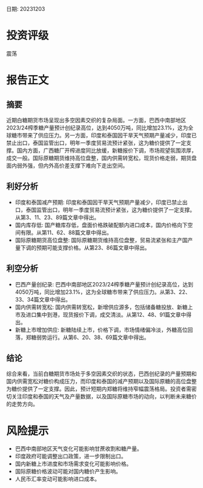 
日期: 20231203

# 投资评级

震荡

# 报告正文

## 摘要

近期白糖期货市场呈现出多空因素交织的复杂局面。一方面，巴西中南部地区2023/24榨季糖产量预计创纪录高位，达到4050万吨，同比增加23.1%，这为全球糖市带来了供应压力。另一方面，印度和泰国因干旱天气预期产量减少，印度已禁止出口，泰国监管出口，明年一季度贸易流预计紧张，这为糖价提供了一定支撑。国内方面，广西糖厂开榨进度同比放缓，新糖报价下调，市场观望氛围浓厚，成交一般。国际原糖期货维持高位盘整，国内供需转宽松，现货价格走弱，期货盘面内弱外强，但内外高价差支撑下难向下走出空间。

## 利好分析

* 印度和泰国减产预期: 印度和泰国因干旱天气预期产量减少，印度已禁止出口，泰国监管出口，明年一季度贸易流预计紧张，这为糖价提供了一定支撑。从第3、11、23、89篇文章中得出。
* 国内库存低: 国产糖库存低，盘面价格跌破配额内进口成本，国内价格向下空间有限。从第11、62、88篇文章中得出。
* 国际原糖期货高位盘整: 国际原糖期货维持高位盘整，贸易流紧张和主产国产量下调的预期可能支撑价格。从第23、86篇文章中得出。

## 利空分析

* 巴西产量创纪录: 巴西中南部地区2023/24榨季糖产量预计创纪录高位，达到4050万吨，同比增加23.1%，这为全球糖市带来了供应压力。从第3、22、33、34篇文章中得出。
* 国内供需转宽松: 国内供需转宽松，新增供应源多，包括储备糖投放、新糖上市及进口集中到港，现货报价下调，成交清淡。从第12、48、91篇文章中得出。
* 新糖上市增加供应: 新糖陆续上市，价格下调，市场情绪偏冷淡，外糖高位回落，郑糖弱势运行。从第6、20、38、69篇文章中得出。

## 结论

综合来看，当前白糖期货市场处于多空因素交织的状态，巴西创纪录的产量预期和国内供需宽松对糖价构成压力，而印度和泰国的减产预期以及国际原糖的高位盘整为糖价提供了一定支撑。因此，预计短期内郑糖将维持窄幅震荡格局。投资者需密切关注印度和泰国的天气及产量数据，以及国际原糖市场的动向，以判断未来糖价的走势方向。

# 风险提示

* 巴西中南部地区天气变化可能影响甘蔗收割和糖产量。
* 印度政府可能调整出口政策，进一步限制出口。
* 国内新糖上市进度和市场需求变化可能影响价格。
* 国际原糖价格波动可能对国内糖价产生影响。
* 人民币汇率变动可能影响进口成本。
